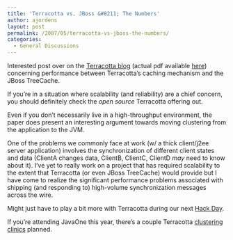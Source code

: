 ```yaml
---
title: 'Terracotta vs. JBoss &#8211; The Numbers'
author: ajordens
layout: post
permalink: /2007/05/terracotta-vs-jboss-the-numbers/
categories:
  - General Discussions
---
```

Interested post over on the [Terracotta blog][1] (actual pdf available [here][2]) concerning performance between Terracotta&#8217;s caching mechanism and the JBoss TreeCache.

If you&#8217;re in a situation where scalability (and reliability) are a chief concern, you should definitely check the *open source* Terracotta offering out. 

Even if you don&#8217;t necessarily live in a high-throughput environment, the paper does present an interesting argument towards moving clustering from the application to the JVM. 

One of the problems we commonly face at work (w/ a thick client/j2ee server application) involves the synchronization of different client states and data (ClientA changes data, ClientB, ClientC, ClientD *may* need to know about it). I&#8217;ve yet to really work on a project that has required scalability to the extent that Terracotta (or even JBoss TreeCache) would provide but I have come to realize the significant performance problems associated with shipping (and responding to) high-volume synchronization messages across the wire. 

Might just have to play a bit more with Terracotta during our next [Hack Day][3].

If you&#8217;re attending JavaOne this year, there&#8217;s a couple Terracotta [clustering clinics][4] planned.

 [1]: http://blog.terracottatech.com/2007/05/jboss_versus_terracotta_revisi_1.html
 [2]: http://www.terracotta.org/confluence/download/attachments/12545/TerracottaTreeCache.pdf?version=1
 [3]: http://www.jordens.org/?p=205
 [4]: http://www.terracotta.org/confluence/display/orgsite/JavaOne+2007#JavaOne2007-clusteringclinic